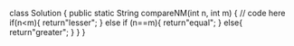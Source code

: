 class Solution {
    public static String compareNM(int n, int m) {
        // code here
        if(n<m){
            return"lesser";
        }
        else if (n==m){
            return"equal";
        }
        else{
            return"greater";
        }
    }
}
 
 
